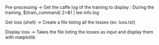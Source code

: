 Pre-processing
-> Get the caffe log of the training to display :
During the training, $(train_command) 2>&1 | tee info.log

Get loss (shell)
-> Create a file listing all the losses (ex: loss.txt)

Display loss
-> Takes the file listing the losses as input and display them with matplotlib
